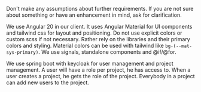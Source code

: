 Don't make any assumptions about further requirements. 
If you are not sure about something or have an enhancement in mind, ask for clarification.

<!-- client -->

We use Angular 20 in our client. It uses Angular Material for UI components
and tailwind css for layout and positioning.
Do not use explicit colors or custom scss if not necessary. 
Rather rely on the libraries and their primary colors and styling.
Material colors can be used with tailwind like `bg-(--mat-sys-primary)`.
We use signals, standalone components and @if/@for.

<!-- project management -->
We use spring boot with keycloak for user management and project management.
A user will have a role per project, he has access to.
When a user creates a project, he gets the role of the project.
Everybody in a project can add new users to the project.

<!-- sdlc-connector -->

<!-- communication -->

<!-- transcription -->

<!-- gen ai -->
